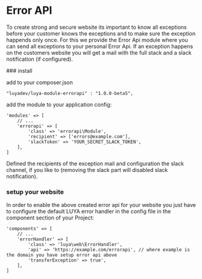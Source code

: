 Error API
=========

To create strong and secure website its important to know all exceptions before your customer knows the exceptions and to make sure the exception happends only once. For this we provide the Error Api module where you can send all exceptions to your personal Error Api. If an exception happens on the customers website you will get a mail with the full stack and a slack notification (if configured).

### install

add to your composer.json

```
"luyadev/luya-module-errorapi" : "1.0.0-beta5",
```

add the module to your application config:

```
'modules' => [
	// ...
	'errorapi' => [
	    'class' => 'errorapi\Module',
	    'recipient' => ['errors@example.com'],
	    'slackToken' => 'YOUR_SECRET_SLACK_TOKEN',
	],
]
```

Defined the recipients of the exception mail and configuration the slack channel, if you like to (removing the slack part will disabled slack notification).

### setup your website

In order to enable the above created error api for your website you just have to configure the default LUYA error handler in the config file in the component section of your Project:

```
'components' => [
	// ...
	'errorHandler' => [
		'class' => 'luya\web\ErrorHandler',
		'api' => 'https://example.com/errorapi', // where example is the domain you have setup error api above
		'transferException' => true',
	],
]
```